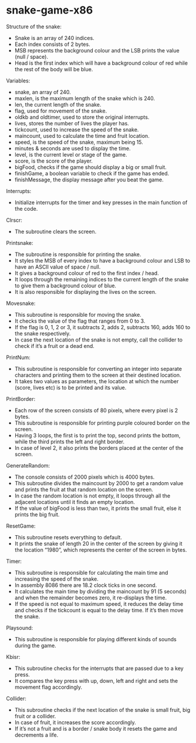 # snake-game-x86
  Structure of the snake:
  - Snake is an array of 240 indices.
  - Each index consists of 2 bytes.
  - MSB represents the background colour and the LSB prints the value (null / space).
  - Head is the first index which will have a background colour of red while the rest of the body will be blue.

  Variables:
  - snake, an array of 240.
  - maxlen, is the maximum length of the snake which is 240.
  - len, the current length of the snake.
  - flag, used for movement of the snake.
  - oldkb and oldtimer, used to store the original interrupts.
  - lives, stores the number of lives the player has.
  - tickcount, used to increase the speed of the snake.
  - maincount, used to calculate the time and fruit location.
  - speed, is the speed of the snake, maximum being 15.
  - minutes & seconds are used to display the time.
  - level, is the current level or stage of the game.
  - score, is the score of the player.
  - bigFood, checks if the game should display a big or small fruit.
  - finishGame, a boolean variable to check if the game has ended.
  - finishMessage, the display message after you beat the game.

  Interrupts:
  - Initialize interrupts for the timer and key presses in the main function of the code.

  Clrscr:
  - The subroutine clears the screen.

  Printsnake:
  - The subroutine is responsible for printing the snake.
  - It styles the MSB of every index to have a background colour and LSB to have an ASCII value of space / null.
  - It gives a background colour of red to the first index / head.
  - It loops through the remaining indices to the current length of the snake to give them a background colour of blue.
  - It is also responsible for displaying the lives on the screen.

  Movesnake:
  - This subroutine is responsible for moving the snake.
  - It checks the value of the flag that ranges from 0 to 3.
  - If the flag is 0, 1, 2 or 3, it subtracts 2, adds 2, subtracts 160, adds 160 to the snake respectively.
  - In case the next location of the snake is not empty, call the collider to check if it’s a fruit or a dead end.

  PrintNum:
  - This subroutine is responsible for converting an integer into separate characters and printing them to the screen at their destined location.
  - It takes two values as parameters, the location at which the number (score, lives etc) is to be printed and its value.

  PrintBorder:
  - Each row of the screen consists of 80 pixels, where every pixel is 2 bytes.
  - This subroutine is responsible for printing purple coloured border on the screen.
  - Having 3 loops, the first is to print the top, second prints the bottom, while the third prints the left and right border.
  - In case of level 2, it also prints the borders placed at the center of the screen.
  
  GenerateRandom:
  - The console consists of 2000 pixels which is 4000 bytes.
  - This subroutine divides the maincount by 2000 to get a random value and prints the fruit at that random location on the screen.
  - In case the random location is not empty, it loops through all the adjacent locations until it finds an empty location.
  - If the value of bigFood is less than two, it prints the small fruit, else it prints the big fruit.
  
  ResetGame:
  - This subroutine resets everything to default.
  - It prints the snake of length 20 in the center of the screen by giving it the location “1980”, which represents the center of the screen in bytes.
 
  Timer:
  - This subroutine is responsible for calculating the main time and increasing the speed of the snake.
  - In assembly 8086 there are 18.2 clock ticks in one second.
  - It calculates the main time by dividing the maincount by 91 (5 seconds) and when the remainder becomes zero, it re-displays the time.
  - If the speed is not equal to maximum speed, it reduces the delay time and checks if the tickcount is equal to the delay time. If it’s then move the snake.
  
  Playsound:
  - This subroutine is responsible for playing different kinds of sounds during the game.
  
  Kbisr:
  - This subroutine checks for the interrupts that are passed due to a key press.
  - It compares the key press with up, down, left and right and sets
  the movement flag accordingly.
  
  Collider:
  - This subroutine checks if the next location of the snake is small fruit, big fruit or a collider.
  - In case of fruit, it increases the score accordingly.
  - If it’s not a fruit and is a border / snake body it resets the game and decrements a life.

